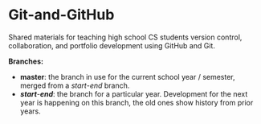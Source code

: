 # Git-and-GitHub

Shared materials for teaching high school CS students version control, collaboration, and portfolio development using GitHub and Git.

**Branches:**

* **master**: the branch in use for the current school year / semester, merged from a _start_-_end_ branch.
* ***start**-**end***: the branch for a particular year. Development for the next year is happening on this branch, the old ones show history from prior years.
